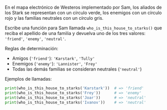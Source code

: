 
En el mapa electrónico de Westeros implementado por Sam, los aliados de los Stark se representan con un círculo verde, los enemigos con un círculo rojo y las familias neutrales con un círculo gris.

Escribe una función para Sam llamada `who_is_this_house_to_starks()` que reciba el apellido de una familia y devuelva uno de los tres valores: `'friend'`, `'enemy'`, `'neutral'`.

Reglas de determinación:

  * Amigos (`'friend'`): `'Karstark'`, `'Tully'`
  * Enemigos (`'enemy'`): `'Lannister'`, `'Frey'`
  * Todas las demás familias se consideran neutrales (`'neutral'`)

Ejemplos de llamadas:

```python
print(who_is_this_house_to_starks('Karstark'))  # => 'friend'
print(who_is_this_house_to_starks('Frey'))      # => 'enemy'
print(who_is_this_house_to_starks('Joar'))      # => 'neutral'
print(who_is_this_house_to_starks('Ivanov'))    # => 'neutral'
```
